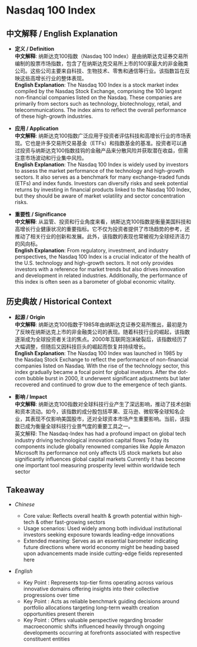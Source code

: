 # Nasdaq 100 Index

## 中文解释 / English Explanation

* **定义 / Definition**  
  **中文解释**: 纳斯达克100指数（Nasdaq 100 Index）是由纳斯达克证券交易所编制的股票市场指数，包含了在纳斯达克交易所上市的100家最大的非金融类公司。这些公司主要来自科技、生物技术、零售和通信等行业。该指数旨在反映这些高增长行业的整体表现。  
  **English Explanation**: The Nasdaq 100 Index is a stock market index compiled by the Nasdaq Stock Exchange, comprising the 100 largest non-financial companies listed on the Nasdaq. These companies are primarily from sectors such as technology, biotechnology, retail, and telecommunications. The index aims to reflect the overall performance of these high-growth industries.

* **应用 / Application**  
  **中文解释**: 纳斯达克100指数广泛应用于投资者评估科技和高增长行业的市场表现。它也是许多交易所交易基金（ETFs）和指数基金的基准。投资者可以通过投资与纳斯达克100指数挂钩的金融产品来分散风险并获取潜在收益，但需注意市场波动和行业集中风险。  
  **English Explanation**: The Nasdaq 100 Index is widely used by investors to assess the market performance of the technology and high-growth sectors. It also serves as a benchmark for many exchange-traded funds (ETFs) and index funds. Investors can diversify risks and seek potential returns by investing in financial products linked to the Nasdaq 100 Index, but they should be aware of market volatility and sector concentration risks.

* **重要性 / Significance**  
  **中文解释**: 从监管、投资和行业角度来看，纳斯达克100指数是衡量美国科技和高增长行业健康状况的重要指标。它不仅为投资者提供了市场趋势的参考，还推动了相关行业的创新和发展。此外，该指数的表现也常被视为全球经济活力的风向标。  
  **English Explanation**: From regulatory, investment, and industry perspectives, the Nasdaq 100 Index is a crucial indicator of the health of the U.S. technology and high-growth sectors. It not only provides investors with a reference for market trends but also drives innovation and development in related industries. Additionally, the performance of this index is often seen as a barometer of global economic vitality.

## 历史典故 / Historical Context

* **起源 / Origin**  
  **中文解释**: 纳斯达克100指数于1985年由纳斯达克证券交易所推出，最初是为了反映在纳斯达克上市的非金融类公司的表现。随着科技行业的崛起，该指数逐渐成为全球投资者关注的焦点。2000年互联网泡沫破裂后，该指数经历了大幅调整，但随后又因科技巨头的崛起而恢复并持续增长。  
  **English Explanation**: The Nasdaq 100 Index was launched in 1985 by the Nasdaq Stock Exchange to reflect the performance of non-financial companies listed on Nasdaq. With the rise of the technology sector, this index gradually became a focal point for global investors. After the dot-com bubble burst in 2000, it underwent significant adjustments but later recovered and continued to grow due to the emergence of tech giants.

* **影响 / Impact**  
  **中文解释**: 纳斯达克100指数对全球科技行业产生了深远影响，推动了技术创新和资本流动。如今，该指数的成分股包括苹果、亚马逊、微软等全球知名企业，其表现不仅影响美国股市，还对全球资本市场产生重要影响。当前，该指数已成为衡量全球科技行业景气度的重要工具之一。  
  英文解释: The Nasdaq-Index has had a profound impact on global tech industry driving technological innovation capital flows Today its components include globally renowned companies like Apple Amazon Microsoft Its performance not only affects US stock markets but also significantly influences global capital markets Currently it has become one important tool measuring prosperity level within worldwide tech sector

## Takeaway

* *Chinese*
   - Core value: Reflects overall health & growth potential within high-tech & other fast-growing sectors
   - Usage scenarios: Used widely among both individual institutional investors seeking exposure towards leading-edge innovations
   - Extended meaning: Serves as an essential barometer indicating future directions where world economy might be heading based upon advancements made inside cutting-edge fields represented here

* *English*
   - Key Point : Represents top-tier firms operating across various innovative domains offering insights into their collective progressions over time
   - Key Point : Acts as reliable benchmark guiding decisions around portfolio allocations targeting long-term wealth creation opportunities present therein
   - Key Point : Offers valuable perspective regarding broader macroeconomic shifts influenced heavily through ongoing developments occurring at forefronts associated with respective constituent entities